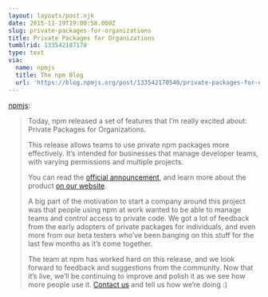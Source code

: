 ```yaml
---
layout: layouts/post.njk
date: 2015-11-19T19:00:58.000Z
slug: private-packages-for-organizations
title: Private Packages for Organizations
tumblrid: 133542187178
type: text
via:
  name: npmjs
  title: The npm Blog
  url: 'https://blog.npmjs.org/post/133542170540/private-packages-for-organizations'
---
```

<p><a class="tumblr_blog" href="http://npmjs.tumblr.com/post/133542170540">npmjs</a>:</p>

<blockquote>
<p>Today, npm released a set of features that I’m really excited about: Private Packages for Organizations.</p>

<p>This release allows teams to use private npm packages more effectively. It’s intended for businesses that manage developer teams, with varying permissions and multiple projects.</p>

<p>You can read the <a href="http://finance.yahoo.com/news/npm-inc-announces-products-organizations-140000934.html">official announcement</a>, and learn more about the product <a href="https://www.npmjs.com/npm/private-packages/">on our website</a>.</p>

<p>A big part of the motivation to start a company around this project was that people using npm at work wanted to be able to manage teams and control access to private code.  We got a lot of feedback from the early adopters of private packages for individuals, and even more from our beta testers who’ve been banging on this stuff for the last few months as it’s come together.</p>

<p>The team at npm has worked hard on this release, and we look forward to feedback and suggestions from the community.  Now that it’s live, we’ll be continuing to improve and polish it as we see how more people use it.  <a href="https://www.npmjs.com/contact">Contact us</a> and tell us how we’re doing :)</p>
</blockquote>

